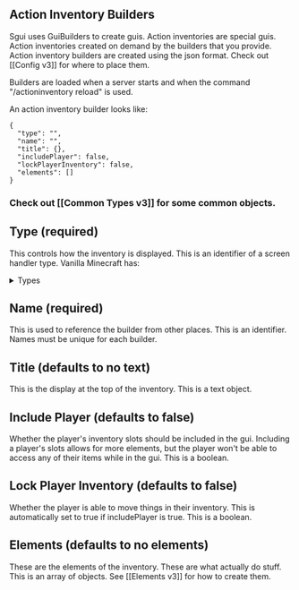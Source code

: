 ## Action Inventory Builders

Sgui uses GuiBuilders to create guis. Action inventories are special guis. Action inventories created on demand by the builders that you provide. Action inventory builders are created using the json format. Check out [[Config v3]] for where to place them.

Builders are loaded when a server starts and when the command "/actioninventory reload" is used.

An action inventory builder looks like:
```
{
  "type": "",
  "name": "",
  "title": {},
  "includePlayer": false,
  "lockPlayerInventory": false,
  "elements": []
}
```
### Check out [[Common Types v3]] for some common objects.

## Type (required)
This controls how the inventory is displayed. This is an identifier of a screen handler type. Vanilla Minecraft has:
<details>
<summary>Types</summary>
* generic_9x1
* generic_9x2
* generic_9x3
* generic_9x4
* generic_9x5
* generic_9x6
* generic_3x3
* anvil
* beacon
* blast_furnace
* brewing_stand
* crafting
* enchantment
* furnace
* grindstone
* hopper
* lectern
* loom
* merchant
* shulker_box
* smithing
* smoker
* cartography_table
* stonecutter
</details>

## Name (required)
This is used to reference the builder from other places. This is an identifier. Names must be unique for each builder.

## Title (defaults to no text)
This is the display at the top of the inventory. This is a text object.

## Include Player (defaults to false)
Whether the player's inventory slots should be included in the gui. Including a player's slots allows for more elements, but the player won't be able to access any of their items while in the gui. This is a boolean.

## Lock Player Inventory (defaults to false)
Whether the player is able to move things in their inventory. This is automatically set to true if includePlayer is true. This is a boolean.

## Elements (defaults to no elements)
These are the elements of the inventory. These are what actually do stuff. This is an array of objects. See [[Elements v3]] for how to create them.
